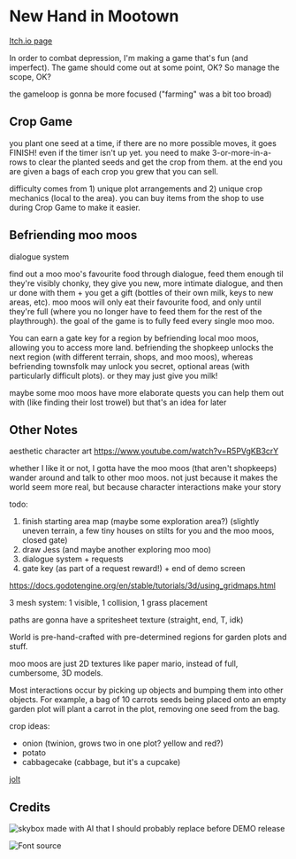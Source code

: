 # New Hand in Mootown

[Itch.io page](https://dairycultist.itch.io/new-hand-in-mootown)

In order to combat depression, I'm making a game that's fun (and imperfect).
The game should come out at some point, OK? So manage the scope, OK?

the gameloop is gonna be more focused ("farming" was a bit too broad)

## Crop Game

you plant one seed at a time, if there are no more possible moves, it goes
FINISH! even if the timer isn't up yet. you need to make 3-or-more-in-a-rows to
clear the planted seeds and get the crop from them. at the end you are given a
bags of each crop you grew that you can sell.

difficulty comes from 1) unique plot arrangements and 2) unique crop mechanics
(local to the area). you can buy items from the shop to use during Crop Game
to make it easier.

## Befriending moo moos

dialogue system

find out a moo moo's favourite food through dialogue, feed them enough til
they're visibly chonky, they give you new, more intimate dialogue, and then ur
done with them + you get a gift (bottles of their own milk, keys to new areas,
etc). moo moos will only eat their favourite food, and only until they're
full (where you no longer have to feed them for the rest of the playthrough).
the goal of the game is to fully feed every single moo moo.

You can earn a gate key for a region by befriending local moo moos, allowing
you to access more land. befriending the shopkeep unlocks the next region (with
different terrain, shops, and moo moos), whereas befriending townsfolk
may unlock you secret, optional areas (with particularly difficult plots). or
they may just give you milk!

maybe some moo moos have more elaborate quests you can help them out with (like
finding their lost trowel) but that's an idea for later

## Other Notes

aesthetic character art https://www.youtube.com/watch?v=R5PVgKB3crY

whether I like it or not, I gotta have the moo moos (that aren't shopkeeps)
wander around and talk to other moo moos. not just because it makes the world
seem more real, but because character interactions make your story

todo:
1) finish starting area map (maybe some exploration area?) (slightly uneven terrain, a few tiny houses on stilts for you and the moo moos, closed gate)
2) draw Jess (and maybe another exploring moo moo)
3) dialogue system + requests
4) gate key (as part of a request reward!) + end of demo screen

https://docs.godotengine.org/en/stable/tutorials/3d/using_gridmaps.html

3 mesh system: 1 visible, 1 collision, 1 grass placement

paths are gonna have a spritesheet texture (straight, end, T, idk)

World is pre-hand-crafted with pre-determined regions for garden plots and stuff.

moo moos are just 2D textures like paper mario, instead of full, cumbersome, 3D models.

Most interactions occur by picking up objects and bumping them into other
objects. For example, a bag of 10 carrots seeds being placed onto an empty
garden plot will plant a carrot in the plot, removing one seed from the bag.

crop ideas:
- onion (twinion, grows two in one plot? yellow and red?)
- potato
- cabbagecake (cabbage, but it's a cupcake)

[jolt](https://godotengine.org/storage/releases/4.4/video/godot_jolt.webm)

## Credits

![skybox made with AI that I should probably replace before DEMO release](https://sketchfab.com/3d-models/free-skybox-anime-sky-56a60c1d1e8b44eabff138374f996d8f)

![Font source](https://www.dafont.com/game-bubble.font?text=Carrot+%28%A210%29)
